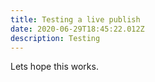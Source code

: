 ```yaml
---
title: Testing a live publish
date: 2020-06-29T18:45:22.012Z
description: Testing
---
```

Lets hope this works.